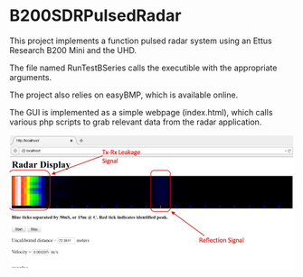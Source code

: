# B200SDRPulsedRadar
This project implements a function pulsed radar system using an Ettus Research B200 Mini  and the UHD.


The file named RunTestBSeries calls the executible with the appropriate arguments.

The project also relies on easyBMP, which is available online.

The GUI is implemented as a simple webpage (index.html), which calls various php scripts to grab relevant data from the radar application.

![Image of Radar GUI](https://github.com/markosly/B200SDRPulsedRadar/blob/master/WebGui.JPG)
